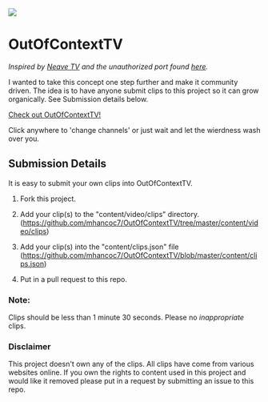 <img src="https://raw.githubusercontent.com/mhancoc7/OutOfContextTV/master/content/images/outofcontext.png"/>

# OutOfContextTV
<i>Inspired by [Neave TV](https://neave.tv) and the unauthorized port found [here](https://github.com/Fortyseven/ChannelSurf).</i>

I wanted to take this concept one step further and make it community driven. The idea is to have anyone submit clips to this project so it can grow organically. See Submission details below.

[Check out OutOfContextTV!](http://outofcontext.dumbprojects.com)

Click anywhere to 'change channels' or just wait and let the wierdness wash over you.

## Submission Details
It is easy to submit your own clips into OutOfContextTV.

1. Fork this project.

2. Add your clip(s) to the "content/video/clips" directory. (https://github.com/mhancoc7/OutOfContextTV/tree/master/content/video/clips)

3. Add your clip(s) into the "content/clips.json" file (https://github.com/mhancoc7/OutOfContextTV/blob/master/content/clips.json)

4. Put in a pull request to this repo.

### Note:
Clips should be less than 1 minute 30 seconds. Please no <i>inappropriate</i> clips. 

### Disclaimer

This project doesn't own any of the clips. All clips have come from various websites online. If you own the rights to content used in this project and would like it removed please put in a request by submitting an issue to this repo.
